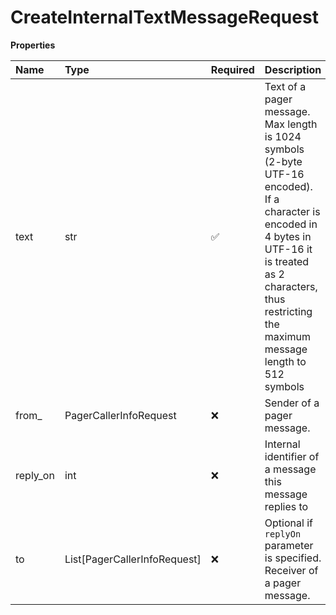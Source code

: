 # CreateInternalTextMessageRequest

**Properties**

| Name     | Type                         | Required | Description                                                                                                                                                                                                           |
| :------- | :--------------------------- | :------- | :-------------------------------------------------------------------------------------------------------------------------------------------------------------------------------------------------------------------- |
| text     | str                          | ✅       | Text of a pager message. Max length is 1024 symbols (2-byte UTF-16 encoded). If a character is encoded in 4 bytes in UTF-16 it is treated as 2 characters, thus restricting the maximum message length to 512 symbols |
| from\_   | PagerCallerInfoRequest       | ❌       | Sender of a pager message.                                                                                                                                                                                            |
| reply_on | int                          | ❌       | Internal identifier of a message this message replies to                                                                                                                                                              |
| to       | List[PagerCallerInfoRequest] | ❌       | Optional if `replyOn` parameter is specified. Receiver of a pager message.                                                                                                                                            |

<!-- This file was generated by liblab | https://liblab.com/ -->
